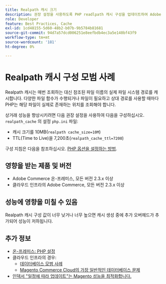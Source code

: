 ```yaml
---
title: Realpath 캐시 크기
description: 권장 설정을 사용하도록 PHP readlpath 캐시 구성을 업데이트하여 Adobe Commerce 성능을 최적화하는 방법을 알아봅니다.
role: Developer
feature: Best Practices, Cache
exl-id: 1cd48155-5d60-48b2-b07b-9b5784b81681
source-git-commit: 94d7a57dcd006251e8eefbdb4ec3a5e140bf43f9
workflow-type: tm+mt
source-wordcount: '181'
ht-degree: 0%

---
```


# Realpath 캐시 구성 모범 사례

Realpath 캐시는 매번 조회하는 대신 참조된 파일 이름의 실제 파일 시스템 경로를 캐시합니다. 다양한 파일 함수가 수행되거나 파일이 필요하고 상대 경로를 사용할 때마다 PHP는 해당 파일이 실제로 존재하는 위치를 조회해야 합니다.

상거래 성능을 향상시키려면 다음 권장 설정을 사용하여 다음을 구성하십시오. `realpath_cache` 의 설정 `php.ini` 파일:

- 캐시 크기를 10MB(`realpath cache_size=10M`)
- TTL(Time to Live)을 7,200초(`realpath_cache_ttl=7200`)

구성 지침은 다음을 참조하십시오. [PHP 옵션을 설정하는 방법](../../../installation/prerequisites/php-settings.md#how-to-set-php-options).

## 영향을 받는 제품 및 버전

- Adobe Commerce 온-프레미스, 모든 버전 2.3.x 이상
- 클라우드 인프라의 Adobe Commerce, 모든 버전 2.3.x 이상

## 성능에 영향을 미칠 수 있음

Realpath 캐시 구성 값이 너무 낮거나 너무 높으면 캐시 생성 중에 추가 오버헤드가 추가되어 성능이 저하됩니다.

## 추가 정보

- [온-프레미스: PHP 설정](../../../performance/software.md#php-settings)
- 클라우드 인프라의 경우:
   - [데이터베이스 모범 사례](database-on-cloud.md)
   - [Magento Commerce Cloud의 가장 일반적인 데이터베이스 문제](../maintenance/resolve-database-performance-issues.md)
- [인덱서 &quot;일정에 따라 업데이트&quot;는 Magento 성능을 최적화합니다.](../maintenance/indexer-configuration.md)
